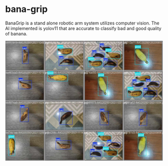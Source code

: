 # bana-grip
BanaGrip is a stand alone robotic arm system utilizes computer vision. The AI implemented is yolov11 that are accurate to classify bad and good quality of banana.

![image alt](https://github.com/z1dch/bana-grip/blob/116b5268404e2ba554258e0d831a3ba7bd827c7e/SampleDetection.jfif)

